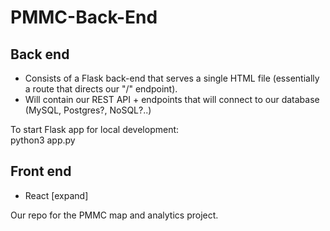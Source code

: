 # PMMC-Back-End

## Back end
- Consists of a Flask back-end that serves a single HTML file (essentially a route that directs our "/" endpoint).
- Will contain our REST API + endpoints that will connect to our database (MySQL, Postgres?, NoSQL?..)

To start Flask app for local development:  
python3 app.py

## Front end
- React [expand]


Our repo for the PMMC map and analytics project.
